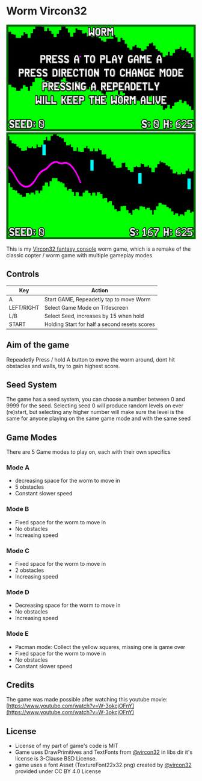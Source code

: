 # Worm Vircon32
![screenshot 1](screenshots/screenshot1.png)  ![screenshot 2](screenshots/screenshot2.png)

This is my [Vircon32 fantasy console](http://www.vircon32.com/) worm game, which is a remake of the classic copter / worm game with multiple gameplay modes

## Controls

| Key        | Action                                        |
|------------|-----------------------------------------------|
| A          | Start GAME, Repeadetly tap to move Worm       |
| LEFT/RIGHT | Select Game Mode on Titlescreen               |
| L/B        | Select Seed, increases by 15 when hold        |
| START      | Holding Start for half a second resets scores |

## Aim of the game
Repeadetly Press / hold A button to move the worm around, dont hit obstacles and walls, try to gain highest score.

## Seed System
The game has a seed system, you can choose a number between 0 and 9999 for the seed.
Selecting seed 0 will produce random levels on ever (re)start, but selecting any higher number will make sure the level is the same for anyone playing on the same game mode and with the same seed

## Game Modes
There are 5 Game modes to play on, each with their own specifics

### Mode A
- decreasing space for the worm to move in
- 5 obstacles
- Constant slower speed

### Mode B
- Fixed space for the worm to move in
- No obstacles
- Increasing speed

### Mode C
- Fixed space for the worm to move in
- 2 obstacles
- Increasing speed 

### Mode D
- Decreasing space for the worm to move in
- No obstacles
- Increasing speed

### Mode E
- Pacman mode: Collect the yellow squares, missing one is game over
- Fixed space for the worm to move in
- No obstacles
- Constant slower speed

## Credits
The game was made possible after watching this youtube movie: [https://www.youtube.com/watch?v=W-3okcjOFnY](https://www.youtube.com/watch?v=W-3okcjOFnY)

## License
* License of my part of game's code is MIT
* Game uses DrawPrimitives and TextFonts from [@vircon32](https://www.github.com/vircon32) in libs dir it's license is 3-Clause BSD License.
* game uses a font Asset (TextureFont22x32.png) created by [@vircon32](https://www.github.com/vircon32) provided under CC BY 4.0 License

